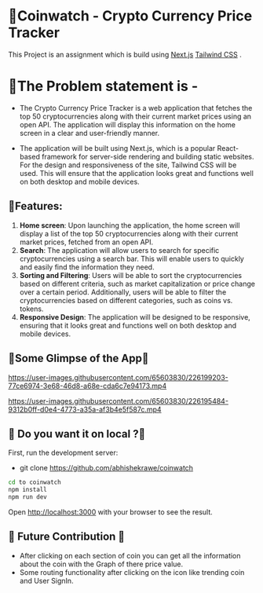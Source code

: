 # 💖Coinwatch - Crypto Currency Price Tracker

This Project is an assignment  which is build using [Next.js](https://nextjs.org/docs) [Tailwind CSS](https://tailwindcss.com/) .

# 🤡The Problem statement is -

- The Crypto Currency Price Tracker is a web application that fetches the top 50 cryptocurrencies along with their current market prices using an open API. The application will display this information on the home screen in a clear and user-friendly manner.

- The application will be built using Next.js, which is a popular React-based framework for server-side rendering and building static websites. For the design and responsiveness of the site, Tailwind CSS will be used. This will ensure that the application looks great and functions well on both desktop and mobile devices.

## 🤖Features:

1.	**Home screen**: Upon launching the application, the home screen will display a list of the top 50 cryptocurrencies along with their current market prices, fetched from an open API.
2.	**Search**: The application will allow users to search for specific cryptocurrencies using a search bar. This will enable users to quickly and easily find the information they need.
3.	**Sorting and Filtering**: Users will be able to sort the cryptocurrencies based on different criteria, such as market capitalization or price change over a certain period. Additionally, users will be able to filter the cryptocurrencies based on different categories, such as coins vs. tokens.
4.	**Responsive Design**: The application will be designed to be responsive, ensuring that it looks great and functions well on both desktop and mobile devices.

## 🎊Some Glimpse of the App🎊



https://user-images.githubusercontent.com/65603830/226199203-77ce6974-3e68-46d8-a68e-cda6c7e94173.mp4



https://user-images.githubusercontent.com/65603830/226195484-9312b0ff-d0e4-4773-a35a-af3b4e5f587c.mp4




## 🎀 Do you want it on local ?🎀 

First, run the development server:

- git clone https://github.com/abhishekrawe/coinwatch

```bash
cd to coinwatch
npm install
npm run dev
```

Open [http://localhost:3000](http://localhost:3000) with your browser to see the result.

## 💠 Future Contribution 💠 

- After clicking on each section of coin you can get all the information about the coin with the Graph of there price value.
- Some routing functionality after clicking on the icon like trending coin and User SignIn.






